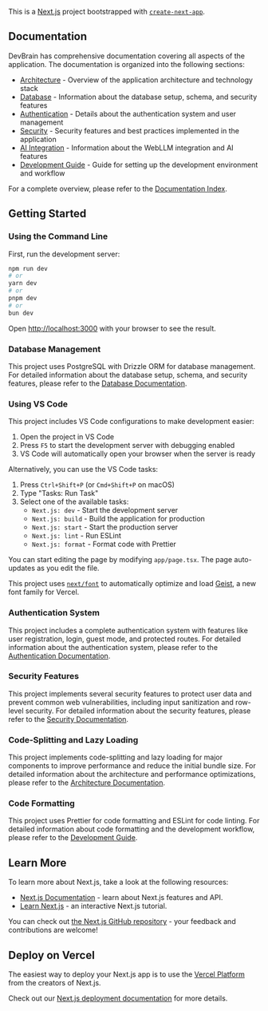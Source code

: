 This is a [Next.js](https://nextjs.org) project bootstrapped with [`create-next-app`](https://nextjs.org/docs/app/api-reference/cli/create-next-app).

## Documentation

DevBrain has comprehensive documentation covering all aspects of the application. The documentation is organized into the following sections:

- [Architecture](./docs/architecture.md) - Overview of the application architecture and technology stack
- [Database](./docs/database.md) - Information about the database setup, schema, and security features
- [Authentication](./docs/authentication.md) - Details about the authentication system and user management
- [Security](./docs/security.md) - Security features and best practices implemented in the application
- [AI Integration](./docs/ai-integration.md) - Information about the WebLLM integration and AI features
- [Development Guide](./docs/development.md) - Guide for setting up the development environment and workflow

For a complete overview, please refer to the [Documentation Index](./docs/index.md).

## Getting Started

### Using the Command Line

First, run the development server:

```bash
npm run dev
# or
yarn dev
# or
pnpm dev
# or
bun dev
```

Open [http://localhost:3000](http://localhost:3000) with your browser to see the result.

### Database Management

This project uses PostgreSQL with Drizzle ORM for database management. For detailed information about the database setup, schema, and security features, please refer to the [Database Documentation](./docs/database.md).

### Using VS Code

This project includes VS Code configurations to make development easier:

1. Open the project in VS Code
2. Press `F5` to start the development server with debugging enabled
3. VS Code will automatically open your browser when the server is ready

Alternatively, you can use the VS Code tasks:

1. Press `Ctrl+Shift+P` (or `Cmd+Shift+P` on macOS)
2. Type "Tasks: Run Task"
3. Select one of the available tasks:
    - `Next.js: dev` - Start the development server
    - `Next.js: build` - Build the application for production
    - `Next.js: start` - Start the production server
    - `Next.js: lint` - Run ESLint
    - `Next.js: format` - Format code with Prettier

You can start editing the page by modifying `app/page.tsx`. The page auto-updates as you edit the file.

This project uses [`next/font`](https://nextjs.org/docs/app/building-your-application/optimizing/fonts) to automatically optimize and load [Geist](https://vercel.com/font), a new font family for Vercel.

### Authentication System

This project includes a complete authentication system with features like user registration, login, guest mode, and protected routes. For detailed information about the authentication system, please refer to the [Authentication Documentation](./docs/authentication.md).

### Security Features

This project implements several security features to protect user data and prevent common web vulnerabilities, including input sanitization and row-level security. For detailed information about the security features, please refer to the [Security Documentation](./docs/security.md).

### Code-Splitting and Lazy Loading

This project implements code-splitting and lazy loading for major components to improve performance and reduce the initial bundle size. For detailed information about the architecture and performance optimizations, please refer to the [Architecture Documentation](./docs/architecture.md#code-splitting-and-lazy-loading).

### Code Formatting

This project uses Prettier for code formatting and ESLint for code linting. For detailed information about code formatting and the development workflow, please refer to the [Development Guide](./docs/development.md#code-formatting-and-linting).

## Learn More

To learn more about Next.js, take a look at the following resources:

- [Next.js Documentation](https://nextjs.org/docs) - learn about Next.js features and API.
- [Learn Next.js](https://nextjs.org/learn) - an interactive Next.js tutorial.

You can check out [the Next.js GitHub repository](https://github.com/vercel/next.js) - your feedback and contributions are welcome!

## Deploy on Vercel

The easiest way to deploy your Next.js app is to use the [Vercel Platform](https://vercel.com/new?utm_medium=default-template&filter=next.js&utm_source=create-next-app&utm_campaign=create-next-app-readme) from the creators of Next.js.

Check out our [Next.js deployment documentation](https://nextjs.org/docs/app/building-your-application/deploying) for more details.
